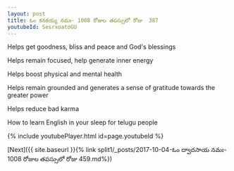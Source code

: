 ```yaml
---
layout: post
title: ఓం కనకయ్య నమః- 1008 రోజుల తపస్సులో రోజు  387
youtubeId: SesrxoatoGU
---
```

 
 
Helps get goodness, bliss and peace and God's blessings
 
Helps remain focused, help generate inner energy 
 
Helps boost physical and mental health 
 
Helps remain grounded and generates a sense of gratitude towards the greater power 
 
Helps reduce bad karma
 
How to learn English in your sleep for telugu people
 
 
 
 


{% include youtubePlayer.html id=page.youtubeId %}
 
[Next]({{ site.baseurl }}{% link split1/_posts/2017-10-04-ఓం ద్వాదసాయ నమః- 1008 రోజుల తపస్సులో రోజు  459.md%})
 
